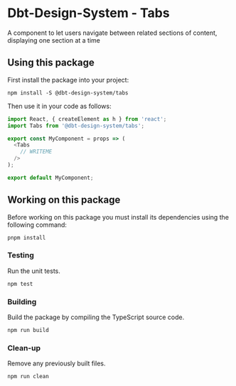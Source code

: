 Dbt-Design-System - Tabs
========================

A component to let users navigate between related sections of content, displaying one section at a time


Using this package
------------------

First install the package into your project:

```shell
npm install -S @dbt-design-system/tabs
```

Then use it in your code as follows:

```js
import React, { createElement as h } from 'react';
import Tabs from '@dbt-design-system/tabs';

export const MyComponent = props => (
  <Tabs
    // WRITEME
  />
);

export default MyComponent;
```


Working on this package
-----------------------

Before working on this package you must install its dependencies using
the following command:

```shell
pnpm install
```


### Testing

Run the unit tests.

```shell
npm test
```


### Building

Build the package by compiling the TypeScript source code.

```shell
npm run build
```


### Clean-up

Remove any previously built files.

```shell
npm run clean
```

